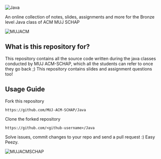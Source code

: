 ![Java](https://i.imgur.com/4EYgM4f.png)

An online collection of notes, slides, assignments and more for the Bronze level Java class of ACM MUJ SCHAP 

![MUJACM](https://i.imgur.com/XuGvrWl.jpg)

## What is this repository for?
This repository contains all the source code written during the java classes conducted by MUJ ACM-SCHAP, which all the students can refer to once they go back ;) This repository contains slides and assignment questions too!

## Usage Guide
Fork this repository
```
https://github.com/MUJ-ACM-SCHAP/Java
```
Clone the forked repository
```
https://github.com/<github-username>/Java
```
Solve issues, commit changes to your repo and send a pull request :) Easy Peezy.

![MUJACMSCHAP](https://i.imgur.com/wcumXBy.png)
